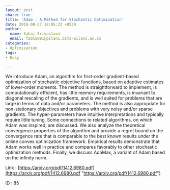 ```yaml
---
layout: post
share: true
title: 'Adam : A Method for Stochastic Optimization'
date: 2018-08-27 18:05:23 +0530
author:
  name: Sahaj Srivastava
  email: f2015091@pilani.bits-pilani.ac.in
categories:
- Optimization
tags:
- Easy

---
```

We introduce Adam, an algorithm for first-order gradient-based optimization of stochastic  objective  functions,  based  on  adaptive  estimates  of  lower-order  moments.  The method is straightforward to implement, is computationally efficient, has little memory requirements, is invariant to diagonal rescaling of the gradients, and is well suited for problems that are large in terms of data and/or parameters. The method is also appropriate for non-stationary objectives and problems with very noisy and/or sparse gradients. The hyper-parameters have intuitive interpretations and typically require little tuning. Some connections to related algorithms, on which Adam was inspired, are discussed. We also analyze the theoretical convergence properties of the algorithm and provide a regret bound on the convergence rate that is comparable to the best known results under the online convex optimization framework.  Empirical results demonstrate that Adam works well in practice and compares favorably to other stochastic optimization methods. Finally, we discuss AdaMax, a variant of Adam based on the infinity norm.

Link : [https://arxiv.org/pdf/1412.6980.pdf](https://arxiv.org/pdf/1412.6980.pdf "https://arxiv.org/pdf/1412.6980.pdf")

ID : 85